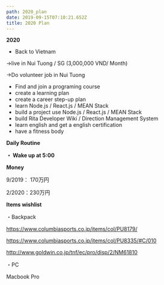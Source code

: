 ```yaml
---
path: 2020_plan
date: 2019-09-15T07:10:21.652Z
title: 2020 Plan
---
```

**2020**

* Back to Vietnam

→live in Nui Tuong / SG (3,000,000 VND/ Month)

→Do volunteer job in Nui Tuong

* Find and join a programing course
* create a learning plan
* create a career step-up plan 
* learn Node.js / React.js / MEAN Stack
* build a project use Node.js / React.js / MEAN Stack
* build Rita Developer Wiki / Direction Management System
* learn english and get a english certification
* have a fitness body

**Daily Routine**

**・ Wake up at 5:00**

**Money**

9/2019： 170万円

2/2020：230万円

**Items wishlist**

・Backpack

https://www.columbiasports.co.jp/items/col/PU8179/

https://www.columbiasports.co.jp/items/col/PU8335/#C/010

http://www.goldwin.co.jp/tnf/ec/pro/disp/2/NM61810

・PC

Macbook Pro
